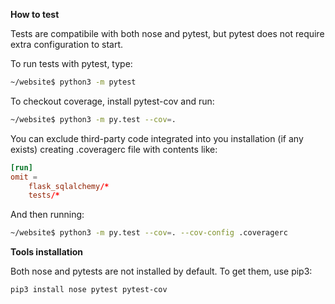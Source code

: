 **How to test**

Tests are compatibile with both nose and pytest, but pytest does not require extra configuration to start.

To run tests with pytest, type:
```bash
~/website$ python3 -m pytest
```

To checkout coverage, install pytest-cov and run:
```bash
~/website$ python3 -m py.test --cov=.
```

You can exclude third-party code integrated into you installation (if any exists) creating .coveragerc file with contents like:

```conf
[run]
omit =
    flask_sqlalchemy/*
    tests/*
```

And then running:

```bash
~/website$ python3 -m py.test --cov=. --cov-config .coveragerc
```

**Tools installation**

Both nose and pytests are not installed by default. To get them, use pip3:

```bash
pip3 install nose pytest pytest-cov
```
